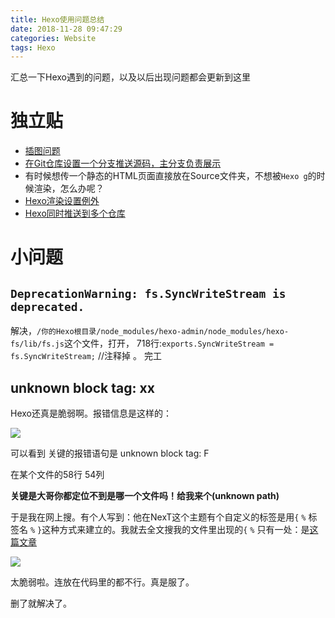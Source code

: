 ```yaml
---
title: Hexo使用问题总结
date: 2018-11-28 09:47:29
categories: Website
tags: Hexo
---
```


汇总一下Hexo遇到的问题，以及以后出现问题都会更新到这里

<!---more--->

# 独立贴

- [插图问题](../HexoPic)
- [在Git仓库设置一个分支推送源码，主分支负责展示](../Hexo_set_branch)
- 有时候想传一个静态的HTML页面直接放在Source文件夹，不想被`Hexo g`的时候渲染，怎么办呢？
- [Hexo渲染设置例外](../Hexo_set_extral)
- [Hexo同时推送到多个仓库](../Hexo01/#toc-heading-11)

# 小问题

## `DeprecationWarning: fs.SyncWriteStream is deprecated.`

解决，`/你的Hexo根目录/node_modules/hexo-admin/node_modules/hexo-fs/lib/fs.js`这个文件，打开，
718行:`exports.SyncWriteStream = fs.SyncWriteStream;` //注释掉 。
完工

## unknown block tag: xx

Hexo还真是脆弱啊。报错信息是这样的：

![](https://0pic.oss-cn-beijing.aliyuncs.com/20190415150313.png)

可以看到 关键的报错语句是 unknown block tag: F

在某个文件的58行 54列

**关键是大哥你都定位不到是哪一个文件吗！给我来个(unknown path)**

于是我在网上搜。有个人写到：他在NexT这个主题有个自定义的标签是用`{` `%` 标签名 `%` `}`这种方式来建立的。我就去全文搜我的文件里出现的`{`  `%`  只有一处：是[这篇文章](../../Log/UsefulTips)

![](https://0pic.oss-cn-beijing.aliyuncs.com/20190415150459.png)

太脆弱啦。连放在代码里的都不行。真是服了。

删了就解决了。

